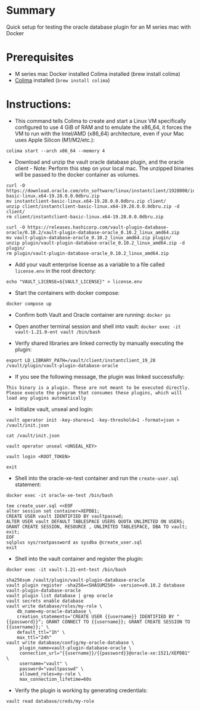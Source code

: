 # Summary
Quick setup for testing the oracle database plugin for an M series mac with Docker

# Prerequisites
- M series mac Docker installed Colima installed (brew install colima)
- [Colima](https://github.com/abiosoft/colima#installation) installed (`brew install colima`)

# Instructions:
- This command tells Colima to create and start a Linux VM specifically configured to use 4 GiB of RAM and to emulate the x86_64, it forces the VM to run with the Intel/AMD (x86_64) architecture, even if your Mac uses Apple Silicon (M1/M2/etc.): 

`colima start --arch x86_64 --memory 4`
- Download and unzip the vault oracle database plugin, and the oracle client
      - Note: Perform this step on your local mac. The unzipped binaries will be passed to the docker container as volumes.

```
curl -O https://download.oracle.com/otn_software/linux/instantclient/1928000/instantclient-basic-linux.x64-19.28.0.0.0dbru.zip
mv instantclient-basic-linux.x64-19.28.0.0.0dbru.zip client/ 
unzip client/instantclient-basic-linux.x64-19.28.0.0.0dbru.zip -d client/ 
rm client/instantclient-basic-linux.x64-19.28.0.0.0dbru.zip

curl -O https://releases.hashicorp.com/vault-plugin-database-oracle/0.10.2/vault-plugin-database-oracle_0.10.2_linux_amd64.zip
mv vault-plugin-database-oracle_0.10.2_linux_amd64.zip plugin/
unzip plugin/vault-plugin-database-oracle_0.10.2_linux_amd64.zip -d plugin/
rm plugin/vault-plugin-database-oracle_0.10.2_linux_amd64.zip
```

- Add your vault enterprise license as a variable to a file called `license.env` in the root directory:

`echo "VAULT_LICENSE=${VAULT_LICENSE}" > license.env`
- Start the containers with docker compose:

`docker compose up`

- Confirm both Vault and Oracle container are running:
`docker ps`

- Open another terminal session and shell into vault:
`docker exec -it vault-1.21.0-ent vault /bin/bash`

- Verify shared libraries are linked correctly by manually executing the plugin:
```
export LD_LIBRARY_PATH=/vault/client/instantclient_19_28
/vault/plugin/vault-plugin-database-oracle
```
 - If you see the following message, the plugin was linked successfully:
```
This binary is a plugin. These are not meant to be executed directly.
Please execute the program that consumes these plugins, which will
load any plugins automatically
```
- Initialize vault, unseal and login:
```
vault operator init -key-shares=1 -key-threshold=1 -format=json > /vault/init.json

cat /vault/init.json

vault operator unseal <UNSEAL_KEY>

vault login <ROOT_TOKEN>

exit
```
- Shell into the oracle-xe-test container and run the `create-user.sql` statement:

`docker exec -it oracle-xe-test /bin/bash`

```
tee create_user.sql <<EOF
alter session set container=XEPDB1;
CREATE USER vault IDENTIFIED BY vaultpasswd;
ALTER USER vault DEFAULT TABLESPACE USERS QUOTA UNLIMITED ON USERS;
GRANT CREATE SESSION, RESOURCE , UNLIMITED TABLESPACE, DBA TO vault;
exit;
EOF
sqlplus sys/rootpassword as sysdba @create_user.sql
exit
```
- Shell into the vault container and register the plugin:

`docker exec -it vault-1.21-ent-test /bin/bash`

```
sha256sum /vault/plugin/vault-plugin-database-oracle
vault plugin register -sha256=<SHASUM256> -version=v0.10.2 database vault-plugin-database-oracle
vault plugin list database | grep oracle
vault secrets enable database
vault write database/roles/my-role \
    db_name=my-oracle-database \
    creation_statements='CREATE USER {{username}} IDENTIFIED BY "{{password}}"; GRANT CONNECT TO {{username}}; GRANT CREATE SESSION TO {{username}};' \
    default_ttl="1h" \
    max_ttl="24h"
vault write database/config/my-oracle-database \
     plugin_name=vault-plugin-database-oracle \
     connection_url="{{username}}/{{password}}@oracle-xe:1521/XEPDB1" \
     username="vault" \
     password="vaultpasswd" \
     allowed_roles=my-role \
     max_connection_lifetime=60s
```
- Verify the plugin is working by generating credentials:

`vault read database/creds/my-role`